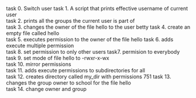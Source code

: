task 0. Switch user
task 1. A script that prints effective username of current user  
task 2. prints all the groups the current user is part of  
task 3. changes the owner of the file hello to the user betty
task 4. create an empty file called hello  
task 5. executes permission to the owner of the file hello
task 6. adds execute multiple permission  
task 8. set permission to only other users
task7. permision to everybody  
task 9. set mode of file hello to -rwxr-x-wx  
task 10. mirror permissions  
task 11. adds execute permissions to subdirectories for all  
task 12. creates directory called my_dir with permissions 751
task 13. changes the group owner to school for the file hello  
task 14. change owner and group  
